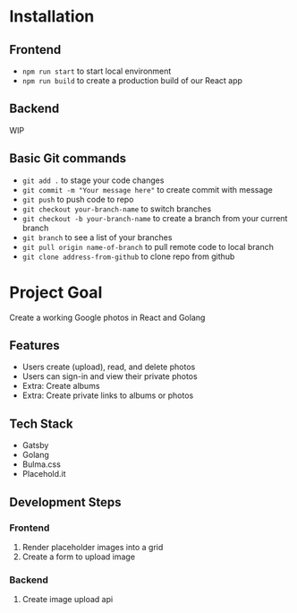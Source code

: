 # Installation

## Frontend

* `npm run start` to start local environment
* `npm run build` to create a production build of our React app

## Backend

WIP

## Basic Git commands
* `git add .` to stage your code changes
* `git commit -m "Your message here"` to create commit with message
* `git push` to push code to repo
* `git checkout your-branch-name` to switch branches
* `git checkout -b your-branch-name` to create a branch from your current branch
* `git branch` to see a list of your branches
* `git pull origin name-of-branch` to pull remote code to local branch
* `git clone address-from-github` to clone repo from github

# Project Goal

Create a working Google photos in React and Golang

## Features

* Users create (upload), read, and delete photos
* Users can sign-in and view their private photos
* Extra: Create albums
* Extra: Create private links to albums or photos

## Tech Stack
* Gatsby
* Golang
* Bulma.css
* Placehold.it

## Development Steps

### Frontend
1. Render placeholder images into a grid
2. Create a form to upload image

### Backend
1. Create image upload api


